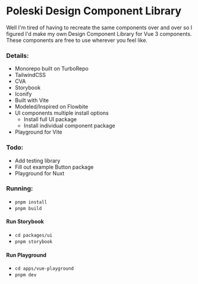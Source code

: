 # Poleski Design Component Library

Well I'm tired of having to recreate the same components over and over so I figured I'd make my own Design Component Library for Vue 3 components. These components are free to use wherever you feel like.

### Details:
- Monorepo built on TurboRepo
- TailwindCSS
- CVA
- Storybook
- Iconify
- Built with Vite
- Modeled/Inspired on Flowbite
- UI components multiple install options
	- Install full UI package
	- Install individual component package
- Playground for Vite

### Todo:
- Add testing library
- Fill out example Button package
- Playground for Nuxt

### Running:
- `pnpm install`
- `pnpm build`

#### Run Storybook
- `cd packages/ui`
- `pnpm storybook`

#### Run Playground
- `cd apps/vue-playground`
- `pnpm dev`

